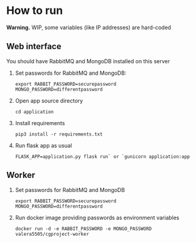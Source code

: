 # How to run
**Warning.** WIP, some variables (like IP addresses) are hard-coded

## Web interface
You should have RabbitMQ and MongoDB installed on this server

1. Set passwords for RabbitMQ and MongoDB:
   ```
   export RABBIT_PASSWORD=securepassword MONGO_PASSWORD=differentpassword
   ```
2. Open app source directory
   ```
   cd application
   ```
3. Install requirements
   ```
   pip3 install -r requirements.txt
   ```
4. Run flask app as usual
   ```
   FLASK_APP=application.py flask run` or `gunicorn application:app
   ```

## Worker
1. Set passwords for RabbitMQ and MongoDB
   ```
   export RABBIT_PASSWORD=securepassword MONGO_PASSWORD=differentpassword
   ```
2. Run docker image providing passwords as environment variables
   ```
   docker run -d -e RABBIT_PASSWORD -e MONGO_PASSWORD valera5505/cgproject-worker
   ```
